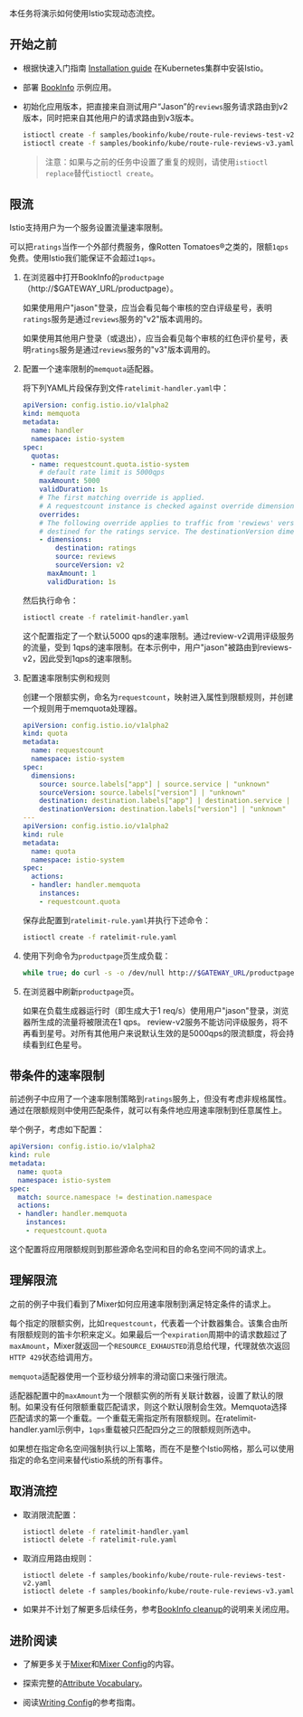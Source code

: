 本任务将演示如何使用Istio实现动态流控。

## 开始之前

* 根据快速入门指南 [Installation guide]({{home}}/docs/setup/kubernetes/quick-start.html) 在Kubernetes集群中安装Istio。

* 部署 [BookInfo]({{home}}/docs/guides/bookinfo.html) 示例应用。

* 初始化应用版本，把直接来自测试用户“Jason”的`reviews`服务请求路由到v2版本，同时把来自其他用户的请求路由到v3版本。

  ```bash
  istioctl create -f samples/bookinfo/kube/route-rule-reviews-test-v2.yaml
  istioctl create -f samples/bookinfo/kube/route-rule-reviews-v3.yaml
  ```
  
  > 注意：如果与之前的任务中设置了重复的规则，请使用`istioctl replace`替代`istioctl create`。

## 限流 

Istio支持用户为一个服务设置流量速率限制。
 
可以把`ratings`当作一个外部付费服务，像Rotten Tomatoes®之类的，限额`1qps`免费。使用Istio我们能保证不会超过`1qps`。

1. 在浏览器中打开BookInfo的`productpage`（http://$GATEWAY_URL/productpage）。

   如果使用用户"jason"登录，应当会看见每个审核的空白评级星号，表明`ratings`服务是通过`reviews`服务的"v2"版本调用的。
   
   如果使用其他用户登录（或退出），应当会看见每个审核的红色评价星号，表明`ratings`服务是通过`reviews`服务的"v3"版本调用的。

1. 配置一个速率限制的`memquota`适配器。
   
   将下列YAML片段保存到文件`ratelimit-handler.yaml`中：

   ```yaml
   apiVersion: config.istio.io/v1alpha2
   kind: memquota
   metadata:
     name: handler
     namespace: istio-system
   spec:
     quotas:
     - name: requestcount.quota.istio-system
       # default rate limit is 5000qps
       maxAmount: 5000
       validDuration: 1s
       # The first matching override is applied.
       # A requestcount instance is checked against override dimensions.
       overrides:
       # The following override applies to traffic from 'rewiews' version v2,
       # destined for the ratings service. The destinationVersion dimension is ignored.
       - dimensions:
           destination: ratings
           source: reviews
           sourceVersion: v2
         maxAmount: 1
         validDuration: 1s
   ```

   然后执行命令：

   ```bash
   istioctl create -f ratelimit-handler.yaml
   ```
 
   这个配置指定了一个默认5000 qps的速率限制。通过review-v2调用评级服务的流量，受到 1qps的速率限制。在本示例中，用户"jason"被路由到reviews-v2，因此受到1qps的速率限制。
 
1. 配置速率限制实例和规则 

   创建一个限额实例，命名为`requestcount`，映射进入属性到限额规则，并创建一个规则用于memquota处理器。

   ```yaml
   apiVersion: config.istio.io/v1alpha2
   kind: quota
   metadata:
     name: requestcount
     namespace: istio-system
   spec:
     dimensions:
       source: source.labels["app"] | source.service | "unknown"
       sourceVersion: source.labels["version"] | "unknown"
       destination: destination.labels["app"] | destination.service | "unknown"
       destinationVersion: destination.labels["version"] | "unknown"
   ---
   apiVersion: config.istio.io/v1alpha2
   kind: rule
   metadata:
     name: quota
     namespace: istio-system
   spec:
     actions:
     - handler: handler.memquota
       instances:
       - requestcount.quota
   ```

   保存此配置到`ratelimit-rule.yaml`并执行下述命令：

   ```bash
   istioctl create -f ratelimit-rule.yaml
   ```

1. 使用下列命令为`productpage`页生成负载：

   ```bash
   while true; do curl -s -o /dev/null http://$GATEWAY_URL/productpage; done
   ```

1. 在浏览器中刷新`productpage`页。

   如果在负载生成器运行时（即生成大于1 req/s）使用用户"jason"登录，浏览器所生成的流量将被限流在1 qps。
   review-v2服务不能访问评级服务，将不再看到星号。对所有其他用户来说默认生效的是5000qps的限流额度，将会持续看到红色星号。

## 带条件的速率限制

前述例子中应用了一个速率限制策略到`ratings`服务上，但没有考虑非规格属性。通过在限额规则中使用匹配条件，就可以有条件地应用速率限制到任意属性上。

举个例子，考虑如下配置：

   ```yaml
   apiVersion: config.istio.io/v1alpha2
   kind: rule
   metadata:
     name: quota
     namespace: istio-system
   spec:
     match: source.namespace != destination.namespace
     actions:
     - handler: handler.memquota
       instances:
       - requestcount.quota

   ```

这个配置将应用限额规则到那些源命名空间和目的命名空间不同的请求上。

## 理解限流

之前的例子中我们看到了Mixer如何应用速率限制到满足特定条件的请求上。

每个指定的限额实例，比如`requestcount`，代表着一个计数器集合。该集合由所有限额规则的笛卡尔积来定义。如果最后一个`expiration`周期中的请求数超过了`maxAmount`，Mixer就返回一个`RESOURCE_EXHAUSTED`消息给代理，代理就依次返回`HTTP 429`状态给调用方。

`memquota`适配器使用一个亚秒级分辨率的滑动窗口来强行限流。

适配器配置中的`maxAmount`为一个限额实例的所有关联计数器，设置了默认的限制。如果没有任何限额重载匹配请求，则这个默认限制会生效。Memquota选择匹配请求的第一个重载。一个重载无需指定所有限额规则。在ratelimit-handler.yaml示例中，`1qps`重载被只匹配四分之三的限额规则所选中。

如果想在指定命名空间强制执行以上策略，而在不是整个Istio网格，那么可以使用指定的命名空间来替代istio系统的所有事件。

## 取消流控

* 取消限流配置：

  ```bash
  istioctl delete -f ratelimit-handler.yaml
  istioctl delete -f ratelimit-rule.yaml
  ```

* 取消应用路由规则：

  ```
  istioctl delete -f samples/bookinfo/kube/route-rule-reviews-test-v2.yaml
  istioctl delete -f samples/bookinfo/kube/route-rule-reviews-v3.yaml
  ```

* 如果并不计划了解更多后续任务，参考[BookInfo cleanup]({{home}}/docs/guides/bookinfo.html#cleanup)的说明来关闭应用。

## 进阶阅读

* 了解更多关于[Mixer]({{home}}/docs/concepts/policy-and-control/mixer.html)和[Mixer Config]({{home}}/docs/concepts/policy-and-control/mixer-config.html)的内容。

* 探索完整的[Attribute Vocabulary]({{home}}/docs/reference/config/mixer/attribute-vocabulary.html)。

* 阅读[Writing Config]({{home}}/docs/reference/writing-config.html)的参考指南。
